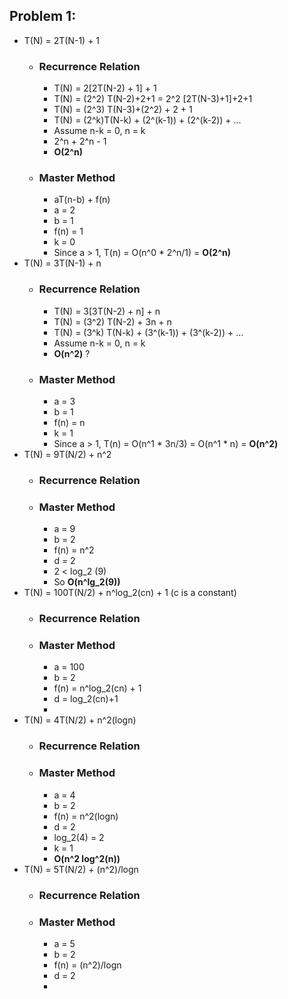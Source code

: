 ## Problem 1:
- T(N) = 2T(N-1) + 1
  - ### Recurrence Relation
    - T(N) = 2[2T(N-2) + 1] + 1
    - T(N) = (2^2) T(N-2)+2+1 = 2^2 [2T(N-3)+1]+2+1
    - T(N) = (2^3) T(N-3)+(2^2) + 2 + 1
    - T(N) = (2^k)T(N-k) + (2^(k-1)) + (2^(k-2)) + ...
    - Assume n-k = 0, n = k
    - 2^n + 2^n - 1
    - **O(2^n)**
  - ### Master Method
    - aT(n-b) + f(n)
    - a = 2
    - b = 1
    - f(n) = 1
    - k = 0
    - Since a > 1, T(n) = O(n^0 * 2^n/1) = **O(2^n)**
- T(N) = 3T(N-1) + n
  - ### Recurrence Relation
    - T(N) = 3[3T(N-2) + n] + n
    - T(N) = (3^2) T(N-2) + 3n + n
    - T(N) = (3^k) T(N-k) + (3^(k-1)) + (3^(k-2)) + ...
    - Assume n-k = 0, n = k
    - **O(n^2)** ?
  - ### Master Method
    - a = 3
    - b = 1
    - f(n) = n
    - k = 1
    - Since a > 1, T(n) = O(n^1 * 3n/3) = O(n^1 * n) = **O(n^2)**
- T(N) = 9T(N/2) + n^2
  - ### Recurrence Relation
  - ### Master Method
    - a = 9
    - b = 2
    - f(n) = n^2
    - d = 2
    - 2 < log_2 (9)
    - So **O(n^lg_2(9))**
- T(N) = 100T(N/2) + n^log_2(cn) + 1  (c is a constant)
  - ### Recurrence Relation
  - ### Master Method
    - a = 100
    - b = 2
    - f(n) = n^log_2(cn) + 1
    - d = log_2(cn)+1
    - 
- T(N) = 4T(N/2) + n^2(logn)
  - ### Recurrence Relation
  - ### Master Method
    - a = 4
    - b = 2
    - f(n) = n^2(logn)
    - d = 2
    - log_2(4) = 2
    - k = 1
    - **O(n^2 log^2(n))** 
- T(N) = 5T(N/2) + (n^2)/logn
  - ### Recurrence Relation
  - ### Master Method
    - a = 5
    - b = 2
    - f(n) = (n^2)/logn
    - d = 2
    - 
